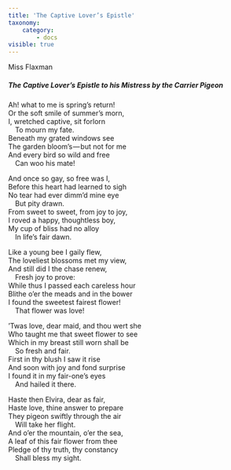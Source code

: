 ```yaml
---
title: 'The Captive Lover’s Epistle'
taxonomy:
    category:
        - docs
visible: true
---
```


<div class="author">Miss Flaxman</div>

##### The Captive Lover’s Epistle to his Mistress by the Carrier Pigeon

Ah! what to me is spring’s return!  
Or the soft smile of summer’s morn,  
I, wretched captive, sit forlorn  
&emsp;To mourn my fate.  
Beneath my grated windows see  
The garden bloom’s — but not for me  
And every bird so wild and free  
&emsp;Can woo his mate!

And once so gay, so free was I,  
Before this heart had learned to sigh  
No tear had ever dimm’d mine eye  
&emsp;But pity drawn.  
From sweet to sweet, from joy to joy,  
I roved a happy, thoughtless boy,  
My cup of bliss had no alloy  
&emsp;In life’s fair dawn.

Like a young bee I gaily flew,  
The loveliest blossoms met my view,  
And still did I the chase renew,  
&emsp;Fresh joy to prove:  
While thus I passed each careless hour  
Blithe o’er the meads and in the bower  
I found the sweetest fairest flower!  
&emsp;That flower was love!  

’Twas love, dear maid, and thou wert she  
Who taught me that sweet flower to see  
Which in my breast still worn shall be  
&emsp;So fresh and fair.  
First in thy blush I saw it rise  
And soon with joy and fond surprise  
I found it in my fair-one’s eyes  
&emsp;And hailed it there.

Haste then Elvira, dear as fair,  
Haste love, thine answer to prepare  
They pigeon swiftly through the air  
&emsp;Will take her flight.  
And o’er the mountain, o’er the sea,  
A leaf of this fair flower from thee  
Pledge of thy truth, thy constancy  
&emsp;Shall bless my sight.